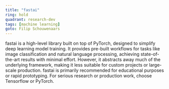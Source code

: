 ```yaml
---
title: "fastai"
ring: hold
quadrant: research-dev
tags: [machine learning]
goto: Filip Schouwenaars
---
```


fastai is a high-level library built on top of PyTorch, designed to simplify deep learning model training. It provides pre-built workflows for tasks like image classification and natural language processing, achieving state-of-the-art results with minimal effort. However, it abstracts away much of the underlying framework, making it less suitable for custom projects or large-scale production.
fastai is primarily recommended for educational purposes or rapid prototyping. For serious research or production work, choose Tensorflow or PyTorch.
